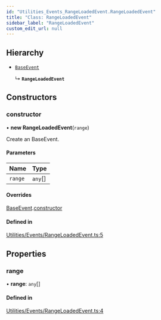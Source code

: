 ```yaml
---
id: "Utilities_Events_RangeLoadedEvent.RangeLoadedEvent"
title: "Class: RangeLoadedEvent"
sidebar_label: "RangeLoadedEvent"
custom_edit_url: null
---
```




## Hierarchy

- [`BaseEvent`](../Utilities_BaseEvent.BaseEvent)

  ↳ **`RangeLoadedEvent`**

## Constructors

### constructor

• **new RangeLoadedEvent**(`range`)

Create an BaseEvent.

#### Parameters

| Name | Type |
| :------ | :------ |
| `range` | `any`[] |

#### Overrides

[BaseEvent](../Utilities_BaseEvent.BaseEvent).[constructor](../Utilities_BaseEvent.BaseEvent#constructor)

#### Defined in

[Utilities/Events/RangeLoadedEvent.ts:5](https://github.com/ZeaInc/zea-engine/blob/f5f8fb8b9/src/Utilities/Events/RangeLoadedEvent.ts#L5)

## Properties

### range

• **range**: `any`[]

#### Defined in

[Utilities/Events/RangeLoadedEvent.ts:4](https://github.com/ZeaInc/zea-engine/blob/f5f8fb8b9/src/Utilities/Events/RangeLoadedEvent.ts#L4)

